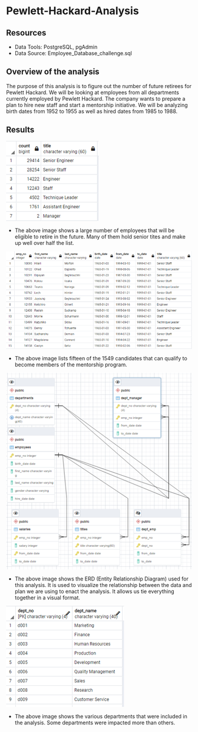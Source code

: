 # Pewlett-Hackard-Analysis

## Resources

* Data Tools: PostgreSQL, pgAdmin
* Data Source: Employee_Database_challenge.sql

## Overview of the analysis

The purpose of this analysis is to figure out the number of future retirees for Pewlett Hackard.
We will be looking at employees from all departments currently employed by Pewlett Hackard. The 
company wants to prepare a plan to hire new staff and start a mentorship initiative. We will be 
analyzing birth dates from 1952 to 1955 as well as hired dates from 1985 to 1988.

## Results


![Picture of results](Future_Job_Openings.png)


* The above image shows a large number of employees that will be eligible to retire in the future.
Many of them hold senior tites and make up well over half the list. 


![Picture of results](Mentorship_results.png)


* The above image lists fifteen of the 1549 candidates that can qualify to become members of the 
mentorship program.


![Picture of results](Employee_Database_ERD.png)


* The above image shows the ERD (Entity Relationship Diagram) used for this analysis. It is used to 
visualize the relationship between the data and plan we are using to enact the analysis. It allows
us tie everything together in a visual format.


![Picture of results](Departments.png)


* The above image shows the various departments that were included in the analysis. Some departments
were impacted more than others.

